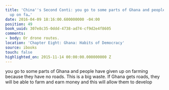 ```yaml
---
title: 'China''s Second Conti: you go to some parts of Ghana and people have given
  up on fa…'
date: 2016-04-09 18:16:00.600000000 -04:00
position: 49
book_uuid: 307e8c35-0ddd-4738-ad74-cf9d2e4f8605
comments:
- body: Or drone routes.
location: 'Chapter Eight: Ghana: Habits of Democracy'
source: ibooks
touch: false
highlighted_on: 2015-11-14 00:00:00.000000000 Z
---
```


you go to some parts of Ghana and people have given up on farming because they have no roads. This is a big waste. If Ghana gets roads, they will be able to farm and earn money and this will allow them to develop
